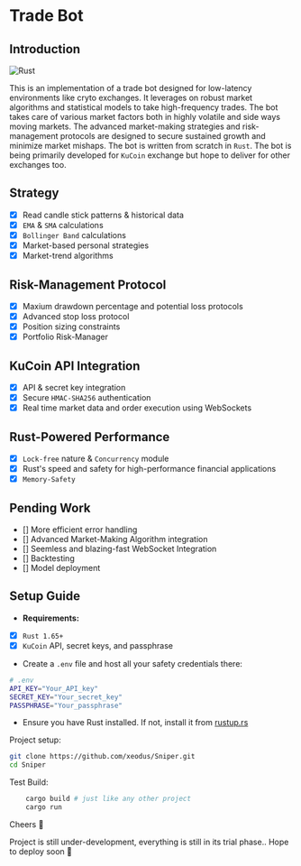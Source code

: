 # Trade Bot 

## Introduction

![Rust](https://img.shields.io/badge/Rust-006845?style=flat&logo=rust&logoColor=white&labelColor=333333)

This is an implementation of a trade bot designed for low-latency environments like cryto exchanges. It leverages on robust market algorithms and statistical models to take high-frequency trades. The bot takes care of various market factors both in highly volatile and side ways moving markets. The advanced market-making strategies and risk-management protocols are designed to secure sustained growth and minimize market mishaps. The bot is written from scratch in ```Rust```. The bot is being primarily developed for ```KuCoin``` exchange but hope to deliver for other exchanges too.

## Strategy

- [x] Read candle stick patterns & historical data
- [x] ```EMA``` & ```SMA``` calculations
- [x] ```Bollinger Band``` calculations
- [x] Market-based personal strategies
- [x] Market-trend algorithms

## Risk-Management Protocol

- [x] Maxium drawdown percentage and potential loss protocols
- [x] Advanced stop loss protocol
- [x] Position sizing constraints
- [x] Portfolio Risk-Manager

## KuCoin API Integration

- [x] API & secret key integration
- [x] Secure ```HMAC-SHA256``` authentication
- [x] Real time market data and order execution using WebSockets

## Rust-Powered Performance

- [x] ```Lock-free``` nature & ```Concurrency``` module
- [x] Rust's speed and safety for high-performance financial applications
- [x] ```Memory-Safety```

## Pending Work

- [] More efficient error handling
- [] Advanced Market-Making Algorithm integration
- [] Seemless and blazing-fast WebSocket Integration
- [] Backtesting
- [] Model deployment

## Setup Guide

- **Requirements:** 
- [x] ```Rust 1.65+```
- [x] ```KuCoin``` API, secret keys, and passphrase

- Create a ```.env``` file and host all your safety credentials there:

```bash
# .env
API_KEY="Your_API_key"
SECRET_KEY="Your_secret_key"
PASSPHRASE="Your_passphrase"
```

- Ensure you have Rust installed. If not, install it from [rustup.rs](https://rustup.rs)

Project setup:

```bash
git clone https://github.com/xeodus/Sniper.git
cd Sniper
```

Test Build:

```bash
    cargo build # just like any other project
    cargo run
```

Cheers 🍻

Project is still under-development, everything is still in its trial phase..
Hope to deploy soon 🤞
